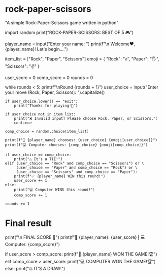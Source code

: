# rock-paper-scissors
"A simple Rock-Paper-Scissors game written in python"

import random
print("ROCK-PAPER-SCISSORS: BEST OF 5 🎮")

player_name = input("Enter your name: ")
print(f"\n Welcome❤, {player_name}! Let's begin....")


item_list = ["Rock", "Paper", "Scissors"]
emoji = {
    "Rock": "✊",
    "Paper": "🖐",
    "Scissors": "✌"
     }

user_score = 0
comp_score = 0
rounds = 0


while rounds < 5:
    print(f"\nRound {rounds + 1}")
    user_choice = input("Enter your move (Rock, Paper, Scissors): ").capitalize()

    if user_choice.lower() == "exit":
        print("Thanks for playing!👋")
    
    if user_choice not in item_list:
        print("❌ Invalid input! Please choose Rock, Paper, or Scissors.")
        continue  

    comp_choice = random.choice(item_list)

    print(f"👤 {player_name} chooses: {user_choice} {emoji[user_choice]}")
    print(f"💻 Computer chooses: {comp_choice} {emoji[comp_choice]}")

    if user_choice == comp_choice:
        print("⚖️ It's a TIE!")
    elif (user_choice == "Rock" and comp_choice == "Scissors") or \
         (user_choice == "Paper" and comp_choice == "Rock") or \
         (user_choice == "Scissors" and comp_choice == "Paper"):
        print(f"✅ {player_name} WIN this round!")
        user_score += 1
    else:
        print("💻 Computer WINS this round!")
        comp_score += 1

    rounds += 1  

# Final result
print("\n FINAL SCORE 🏁")
print(f"👤 {player_name}: {user_score} | 💻 Computer: {comp_score}")

if user_score > comp_score:
    print(f"🎉 {player_name} WON THE GAME!🏆")
elif comp_score > user_score:
    print("💻 COMPUTER WON THE GAME!🏆")
else:
    print("⚖️ IT'S A DRAW!")




